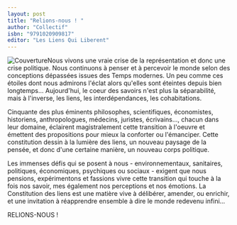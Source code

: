 ```yaml
---
layout: post
title: "Relions-nous ! "
author: "Collectif"
isbn: "9791020909817"
editor: "Les Liens Qui Liberent"
---
```

![Couverture](/img/9791020909817.jpg)Nous vivons une vraie crise de la représentation et donc une crise politique. Nous continuons à penser et à percevoir le monde selon des conceptions dépassées issues des Temps modernes. Un peu comme ces étoiles dont nous admirons l'éclat alors qu'elles sont éteintes depuis bien longtemps... Aujourd'hui, le coeur des savoirs n'est plus la séparabilité, mais à l'inverse,  les liens, les interdépendances, les cohabitations.

Cinquante des plus éminents philosophes, scientifiques, économistes, historiens, anthropologues, médecins, juristes, écrivains..., chacun dans leur domaine, éclairent magistralement cette transition à l'oeuvre et émettent des propositions pour mieux la conforter ou l'émanciper. Cette constitution dessin à la lumière des liens, un nouveau paysage de la pensée, et donc d'une certaine manière, un nouveau corps politique.

Les immenses défis qui se posent à nous - environnementaux, sanitaires, politiques, économiques, psychiques ou sociaux - exigent  que nous pensions, expérimentons et fassions vivre cette transition qui touche à la fois nos savoir, mes également nos perceptions et nos émotions. La Constitution des liens est une matière vive à délibérer, amender, ou enrichir, et une invitation à réapprendre ensemble à dire le monde redevenu infini...

RELIONS-NOUS !